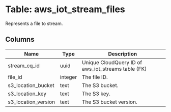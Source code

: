 
# Table: aws_iot_stream_files
Represents a file to stream.
## Columns
| Name        | Type           | Description  |
| ------------- | ------------- | -----  |
|stream_cq_id|uuid|Unique CloudQuery ID of aws_iot_streams table (FK)|
|file_id|integer|The file ID.|
|s3_location_bucket|text|The S3 bucket.|
|s3_location_key|text|The S3 key.|
|s3_location_version|text|The S3 bucket version.|

